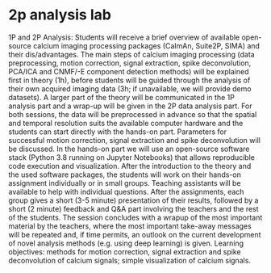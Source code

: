 # 2p analysis lab

1P and 2P Analysis: Students will receive a brief overview of available open-source calcium imaging processing packages (CaImAn, Suite2P, SIMA) and their dis/advantages. The main steps of calcium imaging processing (data preprocessing, motion correction, signal extraction, spike deconvolution, PCA/ICA and CNMF/-E component detection methods) will be explained first in theory (1h), before students will be guided through the analysis of their own acquired imaging data (3h; if unavailable, we will provide demo datasets). A larger part of the theory will be communicated in the 1P analysis part and a wrap-up will be given in the 2P data analysis part. For both sessions, the data will be preprocessed in advance so that the spatial and temporal resolution suits the available computer hardware and the students can start directly with the hands-on part. Parameters for successful motion correction, signal extraction and spike deconvolution will be discussed. In the hands-on part we will use an open-source software stack (Python 3.8 running on Jupyter Notebooks) that allows reproducible code execution and visualization. After the introduction to the theory and the used software packages, the students will work on their hands-on assignment individually or in small groups. Teaching assistants will be available to help with individual questions. After the assignments, each group gives a short (3-5 minute) presentation of their results, followed by a short (2 minute) feedback and Q&A part involving the teachers and the rest of the students. The session concludes with a wrapup of the most important material by the teachers, where the most important take-away messages will be repeated and, if time permits, an outlook on the current development of novel analysis methods (e.g. using deep learning) is given. Learning objectives: methods for motion correction, signal extraction and spike deconvolution of calcium signals; simple visualization of calcium signals.
